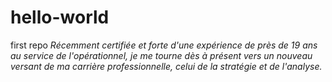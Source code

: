 # hello-world
first repo
*Récemment certifiée et forte d'une expérience de près de 19 ans au service de l'opérationnel, je me tourne dès à présent vers un nouveau versant de ma carrière professionnelle, celui de la stratégie et de l'analyse.*

